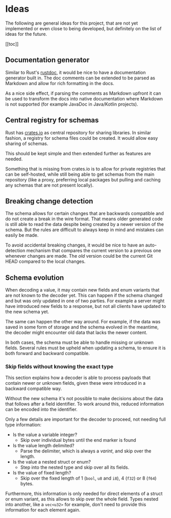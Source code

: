 # Ideas

The following are general ideas for this project, that are not yet implemented or even close to being developed, but definitely on the list of ideas for the future.

[[toc]]

## Documentation generator

Similar to Rust's [rustdoc](https://doc.rust-lang.org/rustdoc/index.html), it would be nice to have a documentation generator built in. The doc comments can be extended to be parsed as Markdown and allow for rich formatting in the docs.

As a nice side effect, if parsing the comments as Markdown upfront it can be used to transform the docs into native documentation where Markdown is not supported (for example JavaDoc in Java/Kotlin projects).

## Central registry for schemas

Rust has [crates.io](https://crates.io) as central repository for sharing libraries. In similar fashion, a registry for schema files could be created. It would allow easy sharing of schemas.

This should be kept simple and then extended further as features are needed.

Something that is missing from crates.io is to allow for private registries that can be self-hosted, while still being able to get schemas from the main repository (like a proxy, preferring local packages but pulling and caching any schemas that are not present locally).

## Breaking change detection

The schema allows for certain changes that are backwards compatible and do not create a break in the wire format. That means older generated code is still able to read the data despite being created by a newer version of the schema. But the rules are difficult to always keep in mind and mistakes can easily be made.

To avoid accidental breaking changes, it would be nice to have an auto-detection mechanism that compares the current version to a previous one whenever changes are made. The _old_ version could be the current Git HEAD compared to the local changes.

## Schema evolution

When decoding a value, it may contain new fields and enum variants that are not known to the decoder yet. This can happen if the schema changed and but was only updated in one of two parties. For example a server might have introduced new fields to a response, but not all clients have updated to the new schema yet.

The same can happen the other way around. For example, if the data was saved in some form of storage and the schema evolved in the meantime, the decoder might encounter old data that lacks the newer content.

In both cases, the schema must be able to handle missing or unknown fields. Several rules must be upheld when updating a schema, to ensure it is both forward and backward compatible.

### Skip fields without knowing the exact type

This section explains how a decoder is able to process payloads that contain newer or unknown fields, given these were introduced in a backward compatible way.

Without the new schema it's not possible to make decisions about the data that follows after a field identifier. To work around this, reduced information can be encoded into the identifier.

Only a few  details are important for the decoder to proceed, not needing full type information:

- Is the value a variable integer?
  - Skip over individual bytes until the end marker is found
- Is the value length delimited?
  - Parse the delimiter, which is always a _varint_, and skip over the length.
- Is the value a nested struct or enum?
  - Step into the nested type and skip over all its fields.
- Is the value of fixed length?
  - Skip over the fixed length of 1 (`bool`, `u8` and `i8`), 4 (`f32`) or 8 (`f64`) bytes.

Furthermore, this information is only needed for direct elements of a struct or enum variant, as this allows to skip over the whole field. Types nested into another, like a `vec<u32>` for example, don't need to provide this information for each element again.
